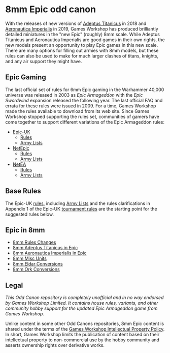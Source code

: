 # 8mm Epic odd canon

With the releases of new versions of [Adeptus Titanicus](https://www.games-workshop.com/en-US/Adeptus-Titanicus-Core-Game-EN-2020) in 2018 and [Aeronautica Imperialis](https://www.games-workshop.com/en-US/Aeronautica-Imperialis-Wings-of-Vengenace) in 2019, Games Workshop has produced brilliantly detailed miniatures in the "new Epic" (roughly) 8mm scale. While Adeptus Titanicus and Aeronautica Imperialis are good games in their own rights, the new models present an opportunity to play Epic games in this new scale. There are many options for filling out armies with 8mm models, but these rules can also be used to make for much larger clashes of titans, knights, and any air support they might have.

## Epic Gaming

The last official set of rules for 6mm Epic gaming in the Warhammer 40,000 universe was released in 2003 as _Epic Armageddon_ with the _Epic Swordwind_ expansion released the following year. The last official FAQ and errata for these rules were issued in 2009. For a time, Games Workshop made the rules available to download from its web site. Since Games Workshop stopped supporting the rules set, communities of gamers have come together to support different variations of the Epic Armageddon rules:

* [Epic-UK](http://epic-uk.co.uk/wp/)
    * [Rules](http://epic-uk.co.uk/wp/rules/)
    * [Army Lists](http://epic-uk.co.uk/wp/army-lists/)
* [NetEpic](https://netepic.org/)
    * [Rules](https://netepic.org/core-rules/)
    * [Army Lists](https://netepic.org/army-books/)
* [NetEA](https://www.net-armageddon.org/)
    * [Rules](https://www.net-armageddon.org/rules.html)
    * [Army Lists](https://www.net-armageddon.org/army-lists.html)

## Base Rules

The Epic-UK [rules](https://netepic.org/core-rules/), including [Army Lists](https://netepic.org/army-books/) and the rules clarifications in Appendix 1 of the Epic-UK [tournament rules](http://epic-uk.co.uk/rules/EpicUKRulesPackvs2.pdf) are the starting point for the suggested rules below.

## Epic in 8mm

* [8mm Rules Changes](8mm_epic_rules.md)
* [8mm Adeptus Titanicus in Epic](8mm_epic_titanicus.md)
* [8mm Aeronautica Imperialis in Epic](8mm_epic_aeronatuica.md)
* [8mm Misc Units](8mm_epic_misc.md)
* [8mm Eldar Conversions](8mm_epic_eldar.md)
* [8mm Ork Conversions](8mm_epic_orks.md)

## Legal

*This Odd Canon repository is completely unofficial and in no way endorsed by Games Workshop Limited. It contains house rules, variants, and other community hobby support for the updated Epic Armageddon game from Games Workshop.*

Unlike content in some other Odd Canons repositories, 8mm Epic content is shared under the terms of the [Games Workshop Intellectual Property Policy](https://www.games-workshop.com/en-NZ/Intellectual-Property-Policy). In short, Games Workshop limits the publication of content based on their intellectual property to non-commercial use by the hobby community and asserts ownership rights over derivative works.